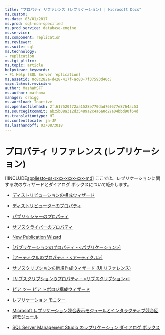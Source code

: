 ```yaml
---
title: "プロパティ リファレンス (レプリケーション) | Microsoft Docs"
ms.custom: 
ms.date: 03/01/2017
ms.prod: sql-non-specified
ms.prod_service: database-engine
ms.service: 
ms.component: replication
ms.reviewer: 
ms.suite: sql
ms.technology:
- replication
ms.tgt_pltfrm: 
ms.topic: article
helpviewer_keywords:
- F1 Help [SQL Server replication]
ms.assetid: 0c8c282a-d428-417f-ac83-7f37593d40c5
caps.latest.revision: 
author: MashaMSFT
ms.author: mathoma
manager: craigg
ms.workload: Inactive
ms.openlocfilehash: 2f1617520f72aa1528e770dad769677e8764ac53
ms.sourcegitcommit: ab25b08a312d35489a2c4a6a0d29a04bbd90f64d
ms.translationtype: HT
ms.contentlocale: ja-JP
ms.lasthandoff: 03/08/2018
---
```

# <a name="properties-reference-replication"></a>プロパティ リファレンス (レプリケーション)
[!INCLUDE[appliesto-ss-xxxx-xxxx-xxx-md](../../includes/appliesto-ss-xxxx-xxxx-xxx-md.md)]
  ここでは、レプリケーションに関する次のウィザードとダイアログ ボックスについて紹介します。  
  
-   [ディストリビューションの構成ウィザード](../../relational-databases/replication/configure-distribution-wizard.md)  
  
-   [ディストリビューターのプロパティ](../../relational-databases/replication/distributor-properties.md)  
  
-   [パブリッシャーのプロパティ](../../relational-databases/replication/publisher-properties.md)  
  
-   [サブスクライバーのプロパティ](../../relational-databases/replication/subscriber-properties.md)  
  
-   [New Publication Wizard](../../relational-databases/replication/new-publication-wizard.md)  
  
-   [[パブリケーションのプロパティ - &#60;パブリケーション&#62;]](../../relational-databases/replication/publication-properties-publication.md)  
  
-   [[アーティクルのプロパティ - &#60;アーティクル&#62;]](../../relational-databases/replication/article-properties-article.md)  
  
-   [サブスクリプションの新規作成ウィザード &#40;UI リファレンス&#41;](../../relational-databases/replication/new-subscription-wizard-ui-reference.md)  
  
-   [[サブスクリプションのプロパティ - &#60;サブスクリプション&#62;]](../../relational-databases/replication/subscription-properties-subscription.md)  
  
-   [ピア ツー ピア トポロジ構成ウィザード](../../relational-databases/replication/configure-peer-to-peer-topology-wizard.md)  
  
-   [レプリケーション モニター](../../relational-databases/replication/replication-monitor.md)  
  
-   [Microsoft レプリケーション競合表示モジュールとインタラクティブ競合回避モジュール](../../relational-databases/replication/microsoft-replication-conflict-viewer-and-interactive-resolver.md)  
  
-   [SQL Server Management Studio のレプリケーション ダイアログ ボックス](../../relational-databases/replication/sql-server-management-studio-replication-dialog-boxes.md)  
  
  
